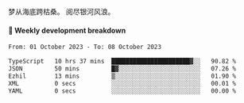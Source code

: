 梦从海底跨枯桑。
阅尽银河风浪。


#### 📝 Weekly development breakdown

<!--START_SECTION:waka-->

```txt
From: 01 October 2023 - To: 08 October 2023

TypeScript   10 hrs 37 mins  ██████████████████████▓░░   90.82 %
JSON         50 mins         █▓░░░░░░░░░░░░░░░░░░░░░░░   07.26 %
Ezhil        13 mins         ▒░░░░░░░░░░░░░░░░░░░░░░░░   01.90 %
XML          0 secs          ░░░░░░░░░░░░░░░░░░░░░░░░░   00.01 %
YAML         0 secs          ░░░░░░░░░░░░░░░░░░░░░░░░░   00.00 %
```

<!--END_SECTION:waka-->



